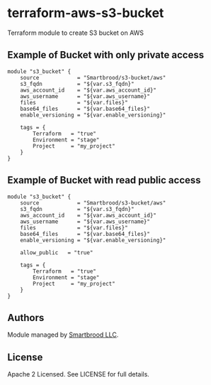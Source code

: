 terraform-aws-s3-bucket
=======================

Terraform module to create S3 bucket on AWS


Example of Bucket with only private access
------------------------------------------

```hcl
module "s3_bucket" {
    source            = "Smartbrood/s3-bucket/aws"
    s3_fqdn           = "${var.s3_fqdn}"
    aws_account_id    = "${var.aws_account_id}"
    aws_username      = "${var.aws_username}"
    files             = "${var.files}"
    base64_files      = "${var.base64_files}"
    enable_versioning = "${var.enable_versioning}"

    tags = {
        Terraform   = "true"
        Environment = "stage"
        Project     = "my_project"
    }
}
```


Example of Bucket with read public access
-----------------------------------------

```hcl
module "s3_bucket" {
    source            = "Smartbrood/s3-bucket/aws"
    s3_fqdn           = "${var.s3_fqdn}"
    aws_account_id    = "${var.aws_account_id}"
    aws_username      = "${var.aws_username}"
    files             = "${var.files}"
    base64_files      = "${var.base64_files}"
    enable_versioning = "${var.enable_versioning}"

    allow_public   = "true"

    tags = {
        Terraform   = "true"
        Environment = "stage"
        Project     = "my_project"
    }
}
```


Authors
-------

Module managed by [Smartbrood LLC](https://github.com/Smartbrood).


License
-------

Apache 2 Licensed. See LICENSE for full details.
